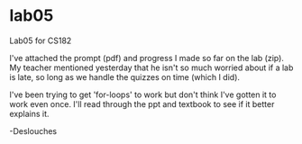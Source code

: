 # lab05
Lab05 for CS182

I've attached the prompt (pdf) and progress I made so far on the lab (zip). My teacher mentioned yesterday that he isn't so much worried about if a lab is late, so long as we handle the quizzes on time (which I did).

I've been trying to get 'for-loops' to work but don't think I've gotten it to work even once. I'll read through the ppt and textbook to see if it better explains it.

-Deslouches
